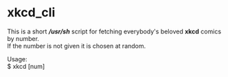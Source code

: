 # xkcd_cli
This is a short ***/usr/sh*** script for fetching everybody's beloved **xkcd** comics by number. \
If the number is not given it is chosen at random. 

Usage: \
$ xkcd [num]
